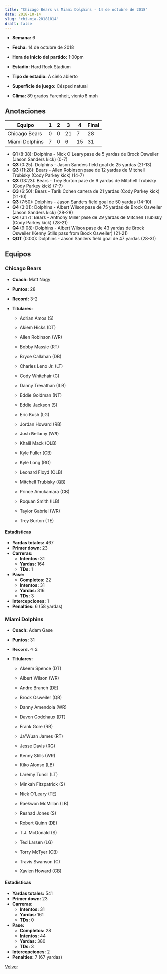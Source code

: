 ```yaml
---
title: "Chicago Bears vs Miami Dolphins - 14 de octubre de 2018"
date: 2018-10-14
slug: "chi-mia-20181014"
draft: false
---
```


* **Semana:** 6
* **Fecha:** 14 de octubre de 2018

* **Hora de Inicio del partido:** 1:00pm
* **Estadio:** Hard Rock Stadium
* **Tipo de estadio:** A cielo abierto
* **Superficie de juego:** Césped natural
* **Clima:** 89 grados Farenheit, viento 8 mph





## Anotaciones
| Equipo | 1 | 2 | 3 | 4 | Final |
|--------|---|---|---|---|-------|
| Chicago Bears  | 0 | 0 | 21 | 7  | 28 |
| Miami Dolphins  | 7 | 0 | 6 | 15  | 31 |
* **Q1** (8:38): Dolphins - Nick O'Leary pase de 5 yardas de Brock Osweiler (Jason Sanders kick) (0-7)
* **Q3** (0:25): Dolphins - Jason Sanders field goal de 25 yardas (21-13)
* **Q3** (11:28): Bears - Allen Robinson pase de 12 yardas de Mitchell Trubisky (Cody Parkey kick) (14-7)
* **Q3** (13:23): Bears - Trey Burton pase de 9 yardas de Mitchell Trubisky (Cody Parkey kick) (7-7)
* **Q3** (6:50): Bears - Tarik Cohen carrera de 21 yardas (Cody Parkey kick) (21-10)
* **Q3** (7:50): Dolphins - Jason Sanders field goal de 50 yardas (14-10)
* **Q4** (3:01): Dolphins - Albert Wilson pase de 75 yardas de Brock Osweiler (Jason Sanders kick) (28-28)
* **Q4** (3:17): Bears - Anthony Miller pase de 29 yardas de Mitchell Trubisky (Cody Parkey kick) (28-21)
* **Q4** (9:08): Dolphins - Albert Wilson pase de 43 yardas de Brock Osweiler (Kenny Stills pass from Brock Osweiler) (21-21)
* **QOT** (0:00): Dolphins - Jason Sanders field goal de 47 yardas (28-31)


## Equipos


### Chicago Bears
* **Coach:** Matt Nagy
* **Puntos:** 28
* **Record:** 3-2
* **Titulares:** 

  * Adrian Amos (S) 

  * Akiem Hicks (DT) 

  * Allen Robinson (WR) 

  * Bobby Massie (RT) 

  * Bryce Callahan (DB) 

  * Charles Leno Jr. (LT) 

  * Cody Whitehair (C) 

  * Danny Trevathan (ILB) 

  * Eddie Goldman (NT) 

  * Eddie Jackson (S) 

  * Eric Kush (LG) 

  * Jordan Howard (RB) 

  * Josh Bellamy (WR) 

  * Khalil Mack (OLB) 

  * Kyle Fuller (CB) 

  * Kyle Long (RG) 

  * Leonard Floyd (OLB) 

  * Mitchell Trubisky (QB) 

  * Prince Amukamara (CB) 

  * Roquan Smith (ILB) 

  * Taylor Gabriel (WR) 

  * Trey Burton (TE) 

#### Estadísticas
* **Yardas totales:** 467
* **Primer down:** 23
* **Carreras:**
  * **Intentos:** 31
  * **Yardas:** 164
  * **TDs:** 1
* **Pase:**
  * **Completos:** 22
  * **Intentos:** 31
  * **Yardas:** 316
  * **TDs:** 3
* **Intercepciones:** 1
* **Penalties:** 6 (58 yardas)

### Miami Dolphins
* **Coach:** Adam Gase
* **Puntos:** 31
* **Record:** 4-2
* **Titulares:** 

  * Akeem Spence (DT) 

  * Albert Wilson (WR) 

  * Andre Branch (DE) 

  * Brock Osweiler (QB) 

  * Danny Amendola (WR) 

  * Davon Godchaux (DT) 

  * Frank Gore (RB) 

  * Ja'Wuan James (RT) 

  * Jesse Davis (RG) 

  * Kenny Stills (WR) 

  * Kiko Alonso (LB) 

  * Laremy Tunsil (LT) 

  * Minkah Fitzpatrick (S) 

  * Nick O'Leary (TE) 

  * Raekwon McMillan (LB) 

  * Reshad Jones (S) 

  * Robert Quinn (DE) 

  * T.J. McDonald (S) 

  * Ted Larsen (LG) 

  * Torry McTyer (CB) 

  * Travis Swanson (C) 

  * Xavien Howard (CB) 

#### Estadísticas
* **Yardas totales:** 541
* **Primer down:** 23
* **Carreras:**
  * **Intentos:** 31
  * **Yardas:** 161
  * **TDs:** 0
* **Pase:**
  * **Completos:** 28
  * **Intentos:** 44
  * **Yardas:** 380
  * **TDs:** 3
* **Intercepciones:** 2
* **Penalties:** 7 (67 yardas)


[Volver](/historia/2018)
